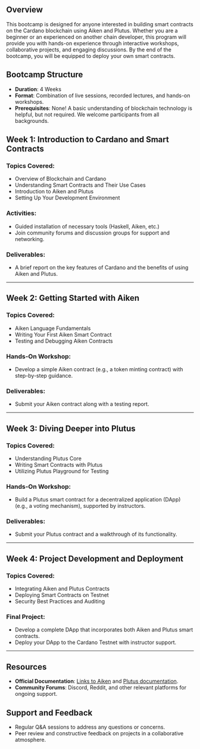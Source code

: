 ## Overview
This bootcamp is designed for anyone interested in building smart contracts on the Cardano blockchain using Aiken and Plutus. Whether you are a beginner or an experienced on another chain developer, this program will provide you with hands-on experience through interactive workshops, collaborative projects, and engaging discussions. By the end of the bootcamp, you will be equipped to deploy your own smart contracts.

## Bootcamp Structure
- **Duration**: 4 Weeks
- **Format**: Combination of live sessions, recorded lectures, and hands-on workshops.
- **Prerequisites**: None! A basic understanding of blockchain technology is helpful, but not required. We welcome participants from all backgrounds.

## Week 1: Introduction to Cardano and Smart Contracts
### Topics Covered:
- Overview of Blockchain and Cardano
- Understanding Smart Contracts and Their Use Cases
- Introduction to Aiken and Plutus
- Setting Up Your Development Environment

### Activities:
- Guided installation of necessary tools (Haskell, Aiken, etc.)
- Join community forums and discussion groups for support and networking.

### Deliverables:
- A brief report on the key features of Cardano and the benefits of using Aiken and Plutus.

---

## Week 2: Getting Started with Aiken
### Topics Covered:
- Aiken Language Fundamentals
- Writing Your First Aiken Smart Contract
- Testing and Debugging Aiken Contracts

### Hands-On Workshop:
- Develop a simple Aiken contract (e.g., a token minting contract) with step-by-step guidance.

### Deliverables:
- Submit your Aiken contract along with a testing report.

---

## Week 3: Diving Deeper into Plutus
### Topics Covered:
- Understanding Plutus Core
- Writing Smart Contracts with Plutus
- Utilizing Plutus Playground for Testing

### Hands-On Workshop:
- Build a Plutus smart contract for a decentralized application (DApp) (e.g., a voting mechanism), supported by instructors.

### Deliverables:
- Submit your Plutus contract and a walkthrough of its functionality.

---

## Week 4: Project Development and Deployment
### Topics Covered:
- Integrating Aiken and Plutus Contracts
- Deploying Smart Contracts on Testnet
- Security Best Practices and Auditing

### Final Project:
- Develop a complete DApp that incorporates both Aiken and Plutus smart contracts.
- Deploy your DApp to the Cardano Testnet with instructor support.

---

## Resources
- **Official Documentation**: [Links to Aiken](https://aiken-lang.org/fundamentals/getting-started) and [Plutus documentation](https://docs.cardano.org/developer-resources/smart-contracts/plutus/).
- **Community Forums**: Discord, Reddit, and other relevant platforms for ongoing support.

## Support and Feedback
- Regular Q&A sessions to address any questions or concerns.
- Peer review and constructive feedback on projects in a collaborative atmosphere.

